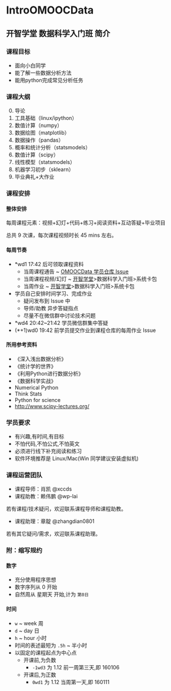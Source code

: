 # IntroOMOOCData

## 开智学堂 数据科学入门班 简介

### 课程目标

- 面向小白同学
- 能了解一些数据分析方法
- 能用python完成常见分析任务

### 课程大纲

0. 导论
1. 工具基础（linux/ipython）
2. 数值计算（numpy）
3. 数据绘图（matplotlib）
4. 数据操作（pandas）
5. 概率和统计分析（statsmodels）
6. 数值计算（scipy）
7. 线性模型（statsmodels）
8. 机器学习初步（sklearn）
9. 毕业典礼+大作业


### 课程安排

#### 整体安排


每周课程元素：视频+幻灯+代码+练习+阅读资料+互动答疑+毕业项目

总共 9 次课，每次课程视频时长 45 mins 左右。


#### 每周节奏

- *wd1 17:42 后可领取课程资料
	- 当周课程通告 ~ [OMOOCData 学员仓库 Issue](https://github.com/OpenMindClub/OMOOCData/issues)
	- 当周课程视频/幻灯 ~ [开智学堂](http://www.iomooc.com/pages/login.html)>数据科学入门班>系统卡包
	- 当周作业 ~ [开智学堂](http://www.iomooc.com/pages/login.html)>数据科学入门班>系统卡包
- 学员自己安排时间学习、完成作业
	- 疑问发布到 Issue 中
	- 导师/助教 异步答疑指点
	- 尽量不在微信群中讨论技术问题
- *wd4 20:42~21:42 学员微信群集中答疑
- (*+1)wd0 19:42 前学员提交作业到课程仓库的每周作业 Issue  

#### 所用参考资料

- 《深入浅出数据分析》
- 《统计学的世界》
- 《利用Python进行数据分析》
- 《数据科学实战》
- Numerical Python 
- Think Stats
- Python for science
- http://www.scipy-lectures.org/

### 学员要求

- 有兴趣,有时间,有目标
- 不怕代码,不怕公式,不怕英文
- 必须进行线下补充阅读和练习
- 软件环境推荐是 Linux/Mac(Win 同学建议安装虚拟机)



### 课程运营团队

- 课程导师：肖凯 @xccds 
- 课程助教：赖伟鹏 @wp-lai 

若有课程/技术疑问，欢迎联系课程导师和课程助教。
	
- 课程助理：章靛 @zhangdian0801 

若有其它疑问/需求，欢迎联系课程助理。

### 附：缩写规约

#### 数字

- 充分使用程序思想
- 数字序列从 0 开始
- 自然周从 星期天 开始,计为 `第0日`

#### 时间

- `w` ~ week 周
- `d` ~ day 日
- `h` ~ hour 小时
- 时间的表述最短为 `.5h` ~ 半小时
- 以固定的课程起点为中心点
    + 开课前,为负数
        * `-1wd3` 为 1.12 前一周第三天,即 160106
    + 开课后,为正数
        * `0wd1` 为 1.12 当周第一天,即 160111


